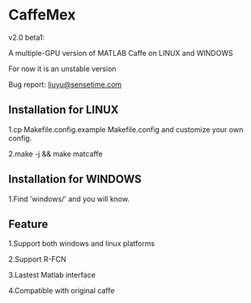 # CaffeMex 
v2.0 beta1: 

A multiple-GPU version of MATLAB Caffe on LINUX and WINDOWS

For now it is an unstable version

Bug report: liuyu@sensetime.com
## Installation for LINUX

1.cp Makefile.config.example Makefile.config and customize your own config.

2.make -j && make matcaffe
## Installation for WINDOWS

1.Find 'windows/' and you will know.
## Feature

1.Support both windows and linux platforms

2.Support R-FCN

3.Lastest Matlab interface

4.Compatible with original caffe

